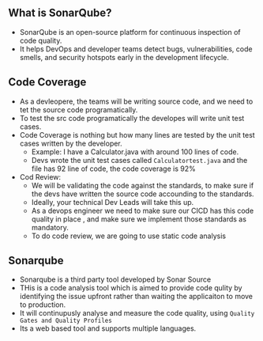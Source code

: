 ## What is SonarQube?
* SonarQube is an open-source platform for continuous inspection of code quality.
* It helps DevOps and developer teams detect bugs, vulnerabilities, code smells, and security hotspots early in the development lifecycle.

## Code Coverage 
* As a devleopere, the teams will be writing source code, and we need to tet the source code programatically. 
* To test the src code programatically the developes will write unit test cases. 
* Code Coverage is nothing but how many lines are tested  by the unit test cases written by the developer. 
    * Example: I have a Calculator.java with around 100 lines of code. 
    * Devs wrote the unit test cases called `Calculatortest.java` and the file has 92 line of code, the code coverage is 92%
* Cod Review:
    * We will be validating the code against the standards, to make sure if the devs have written the source code accounding to the standards. 
    * Ideally, your technical Dev Leads will take this up. 
    * As a devops engineer we need to make sure our CICD has this code quality in place , and make sure we implement those standards as mandatory. 
    * To do code review, we are going to use static code analysis

## Sonarqube
* Sonarqube is a third party tool developed by Sonar Source 
* THis is a code analysis tool which is aimed to provide code qulity by identifying the issue upfront rather than waiting the applicaiton to move to production. 
* It will continupusly analyse and measure the code quality, using `Quality Gates and Quality Profiles`
* Its a web based tool and supports multiple languages.
